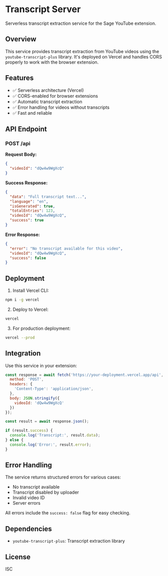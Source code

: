 # Transcript Server

Serverless transcript extraction service for the Sage YouTube extension.

## Overview

This service provides transcript extraction from YouTube videos using the `youtube-transcript-plus` library. It's deployed on Vercel and handles CORS properly to work with the browser extension.

## Features

- ✅ Serverless architecture (Vercel)
- ✅ CORS-enabled for browser extensions
- ✅ Automatic transcript extraction
- ✅ Error handling for videos without transcripts
- ✅ Fast and reliable

## API Endpoint

### POST /api

**Request Body:**
```json
{
  "videoId": "dQw4w9WgXcQ"
}
```

**Success Response:**
```json
{
  "data": "Full transcript text...",
  "language": "en",
  "isGenerated": true,
  "totalEntries": 123,
  "videoId": "dQw4w9WgXcQ",
  "success": true
}
```

**Error Response:**
```json
{
  "error": "No transcript available for this video",
  "videoId": "dQw4w9WgXcQ",
  "success": false
}
```

## Deployment

1. Install Vercel CLI:
```bash
npm i -g vercel
```

2. Deploy to Vercel:
```bash
vercel
```

3. For production deployment:
```bash
vercel --prod
```

## Integration

Use this service in your extension:

```javascript
const response = await fetch('https://your-deployment.vercel.app/api', {
  method: 'POST',
  headers: {
    'Content-Type': 'application/json',
  },
  body: JSON.stringify({
    videoId: 'dQw4w9WgXcQ'
  })
});

const result = await response.json();

if (result.success) {
  console.log('Transcript:', result.data);
} else {
  console.log('Error:', result.error);
}
```

## Error Handling

The service returns structured errors for various cases:
- No transcript available
- Transcript disabled by uploader
- Invalid video ID
- Server errors

All errors include the `success: false` flag for easy checking.

## Dependencies

- `youtube-transcript-plus`: Transcript extraction library

## License

ISC
